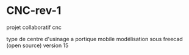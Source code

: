 # CNC-rev-1
projet collaboratif cnc

type de centre d'usinage a portique mobile
modélisation sous freecad (open source) version 15
